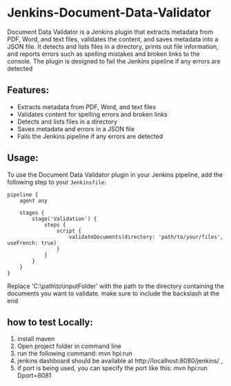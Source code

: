 # Jenkins-Document-Data-Validator
Document Data Validator is a Jenkins plugin that extracts metadata from PDF, Word, and text files, validates the content, and saves metadata into a JSON file. It detects and lists files in a directory, prints out file information, and reports errors such as spelling mistakes and broken links to the console. The plugin is designed to fail the Jenkins pipeline if any errors are detected

## Features:  
- Extracts metadata from PDF, Word, and text files
- Validates content for spelling errors and broken links
- Detects and lists files in a directory
- Saves metadata and errors in a JSON file
- Fails the Jenkins pipeline if any errors are detected

## Usage: 
To use the Document Data Validator plugin in your Jenkins pipeline, add the following step to your `Jenkinsfile`:

```
pipeline {
    agent any

    stages {
        stage('Validation') {
            steps {
                script {
                    validateDocuments(directory: 'path/to/your/files', useFrench: true)
                }
            }
        }
    }
}

```
Replace 'C:\path\to\inputFolder\' with the path to the directory containing the documents you want to validate.
make sure to include the backslash at the end

## how to test Locally:
1. install maven
2. Open project folder in command line
3. run the following command:   mvn hpi:run
4. jenkins dashboard should be available at http://localhost:8080/jenkins/ , 
5. if port is being used, you can specify the port like this:    mvn hpi:run Dport=8081  
